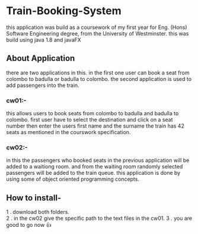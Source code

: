 # Train-Booking-System
this application was build as a coursework of my first year for Eng. (Hons) Software Engineering degree, from the University of Westminster.
this was build using java 1.8 and javaFX

## About Application
there are two applications in this. in the first one user can book a seat from colombo to badulla or badulla to colombo. the second application is used to add passengers into the train. <br/>

### cw01:-
this allows users to book seats from colombo to badulla and badulla to colombo.
first user have to select the destination and click on a seat number then enter the users first name and the surname
the train has 42 seats as mentioned in the courswork specification.

### cw02:-
in this the passengers who booked seats in the previous application will be added to a waitiong room. and from the waiting room randomly selected passengers will be added to the train queue. this application is done by using some of object oriented programming concepts.

## How to install-
1 . download both folders. <br/>
2 . in the cw02 give the specific path to the text files in the cw01.
3 . you are good to go now 👍
